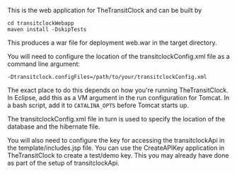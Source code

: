 This is the web application for TheTransitClock and can be built by

```
cd transitclockWebapp
maven install -DskipTests
```

This produces a war file for deployment web.war in the target directory.

You will need to configure the location of the transitclockConfig.xml file as a command line argument:

`-Dtransitclock.configFiles=/path/to/your/transitclockConfig.xml`

The exact place to do this depends on how you're running TheTransitClock. In Eclipse, add this as a VM argument in the run configuration for Tomcat. In a bash script, add it to `CATALINA_OPTS` before Tomcat starts up.

The transitclockConfig.xml file in turn is used to specify the location of the database and the hibernate file.

You will also need to configure the key for accessing the transitclockApi in the template/includes.jsp file. You can use the CreateAPIKey application in TheTransitClock to create a test/demo key. This you may already have done as part of the setup of transitclockApi.
